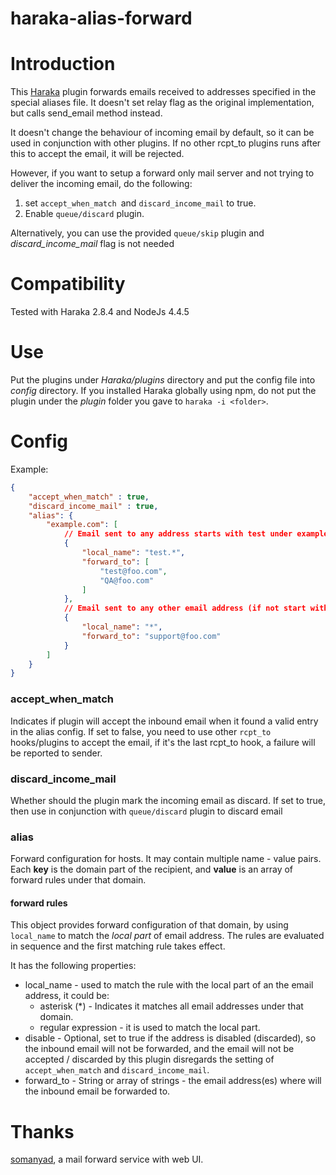 haraka-alias-forward
====================
# Introduction
This [Haraka](http://haraka.github.io/) plugin forwards emails received to addresses specified in the special aliases file. It doesn't set relay flag as the original implementation, but calls send_email method instead.

It doesn't change the behaviour of incoming email by default, so it can be used in conjunction with other plugins. If no other rcpt_to plugins runs after this to accept the email, it will be rejected. 

However, if you want to setup a forward only mail server and not trying to deliver the incoming email, do the following:
   
1. set `accept_when_match `and `discard_income_mail` to true.
2. Enable `queue/discard` plugin. 

Alternatively, you can use the provided `queue/skip` plugin and *discard_income_mail* flag is not needed

# Compatibility  
Tested with Haraka 2.8.4 and NodeJs 4.4.5

# Use
Put the plugins under *Haraka/plugins* directory and put the config file into *config* directory. If you installed Haraka globally using npm, do not put the plugin under the *plugin* folder you gave to `haraka -i <folder>`.

# Config
Example:
```json
{
    "accept_when_match" : true,
    "discard_income_mail" : true,
    "alias": {
        "example.com": [
            // Email sent to any address starts with test under example.com will be forwarded to test@foo.com and QA@foo.com 
            {
                "local_name": "test.*",
                "forward_to": [
                    "test@foo.com",
                    "QA@foo.com"
                ]
            },
            // Email sent to any other email address (if not start with test, as the setting above) under example.com will be forwarded to support@foo.com
            {
                "local_name": "*",
                "forward_to": "support@foo.com"
            }
        ]
    }
}
```

### accept_when_match
Indicates if plugin will accept the inbound email when it found a valid entry in the alias config. 
If set to false, you need to use other `rcpt_to` hooks/plugins to accept the email, if it's the last rcpt_to hook, a failure will be reported to sender.

### discard_income_mail
Whether should the plugin mark the incoming email as discard. If set to true, then use in conjunction with `queue/discard` plugin to discard email

### alias
Forward configuration for hosts. It may contain multiple name - value pairs. Each **key** is the domain part of the recipient, and **value** is an array of forward rules under that domain.

#### forward rules
This object provides forward configuration of that domain, by using `local_name` to match the *local part* of email address. The rules are evaluated in sequence and the first matching rule takes effect. 

It has the following properties:

- local_name - used to match the rule with the local part of an the email address, it could be:
    - asterisk (*) - Indicates it matches all email addresses under that domain.
    - regular expression - it is used to match the local part.
- disable - Optional, set to true if the address is disabled (discarded), so the inbound email will not be forwarded, and the email will not be accepted / discarded by this plugin disregards the setting of `accept_when_match` and `discard_income_mail`.
- forward_to - String or array of strings - the email address(es) where will the inbound email be forwarded to. 

# Thanks
[somanyad](https://github.com/ruandao/somanyad-emailD), a mail forward service with web UI.